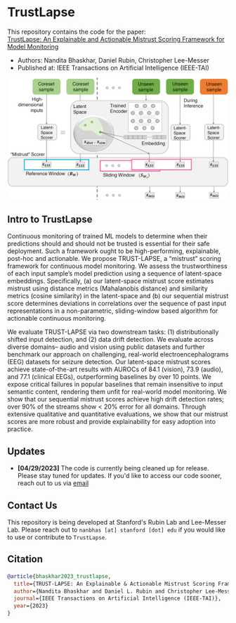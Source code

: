 # TrustLapse

This repository contains the code for the paper: <br>
[TrustLapse: An Explainable and Actionable Mistrust Scoring Framework for Model Monitoring](https://arxiv.org/abs/2207.11290)

- Authors: Nandita Bhaskhar, Daniel Rubin, Christopher Lee-Messer
- Published at: IEEE Transactions on Artificial Intelligence (IEEE-TAI)

<p align="center">
    <img src="docs/TrustLapse_overview.PNG" width="800"> <br>
</p>


## Intro to TrustLapse
Continuous monitoring of trained ML models to determine when their predictions should and should not be trusted is essential for their safe deployment. Such a framework ought to be high-performing, explainable, post-hoc and actionable. We propose TRUST-LAPSE, a “mistrust” scoring framework for continuous model monitoring. We assess the trustworthiness of each input sample’s model prediction using a sequence of latent-space embeddings. Specifically, (a) our latent-space mistrust score estimates mistrust using distance metrics (Mahalanobis distance) and similarity metrics (cosine similarity) in the latent-space and (b) our sequential mistrust score determines deviations in correlations over the sequence of past input representations in a non-parametric, sliding-window based algorithm for actionable continuous monitoring. 

We evaluate TRUST-LAPSE via two downstream tasks: (1) distributionally shifted input detection, and (2) data drift detection. We evaluate across diverse domains– audio and vision using public datasets and further benchmark our approach on challenging, real-world electroencephalograms (EEG) datasets for seizure detection. Our latent-space mistrust scores achieve state-of-the-art results with AUROCs of 84.1 (vision), 73.9 (audio), and 77.1 (clinical EEGs), outperforming baselines by over 10 points. We expose critical failures in popular baselines that remain insensitive to input semantic content, rendering them unfit for real-world model monitoring. We show that our sequential mistrust scores achieve high drift detection rates; over 90% of the streams show < 20% error for all domains. Through extensive qualitative and quantitative evaluations, we show that our mistrust scores are more robust and provide explainability for easy adoption into practice.


## Updates
- __[04/29/2023]__ The code is currently being cleaned up for release. Please stay tuned for updates. If you'd like to access our code sooner, reach out to us via [email](#contact)

## Contact Us
<a name="contact"></a> 
This repository is being developed at Stanford's Rubin Lab and Lee-Messer Lab. Please reach out to `nanbhas [at] stanford [dot] edu` if you would like to use or contribute to `TrustLapse`. 


## Citation
```bib
@article{bhaskhar2023_trustlapse,
  title={TRUST-LAPSE: An Explainable & Actionable Mistrust Scoring Framework for Model Monitoring}, 
  author={Nandita Bhaskhar and Daniel L. Rubin and Christopher Lee-Messer},
  journal={IEEE Transactions on Artificial Intelligence (IEEE-TAI)},
  year={2023}
}
